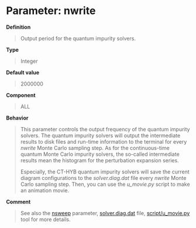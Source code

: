 # Parameter: nwrite

**Definition**

> Output period for the quantum impurity solvers.

**Type**

> Integer

**Default value**

> 2000000

**Component**

> ALL

**Behavior**

> This parameter controls the output frequency of the quantum impurity solvers. The quantum impurity solvers will output the intermediate results to disk files and run-time information to the terminal for every *nwrite* Monte Carlo sampling step. As for the continuous-time quantum Monte Carlo impurity solvers, the so-called intermediate results mean the histogram for the perturbation expansion series.
>
> Especially, the CT-HYB quantum impurity solvers will save the current diagram configurations to the *solver.diag.dat* file every *nwrite* Monte Carlo sampling step. Then, you can use the *u_movie.py* script to make an animation movie.

**Comment**

> See also the [nsweep](p_nsweep.md) parameter, [solver.diag.dat](out_diag.md) file, [script/u_movie.py](../ch06/movie.md) tool for more details.
